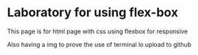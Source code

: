<h1> 
    Laboratory for using flex-box
</h1>
<p>
    This page is for html page with css using flexbox for responsive
</p>
<p>
    Also having a img to prove the use of terminal lo upload to github
</p>